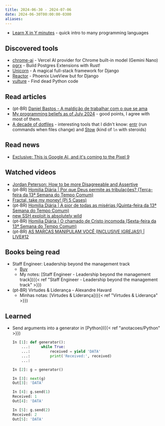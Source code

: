 ```yaml
---
title: 2024-06-30 - 2024-07-06
date: 2024-06-30T00:00:00-0300
aliases:
---
```

- [Learn X in Y minutes](https://learnxinyminutes.com/) - quick intro to many programming languages
## Discovered tools
- [chrome-ai](https://github.com/jeasonstudio/chrome-ai) - Vercel AI provider for Chrome built-in model (Gemini Nano) 
- [pgrx](https://github.com/pgcentralfoundation/pgrx) - Build Postgres Extensions with Rust!
- [Unicorn](https://www.django-unicorn.com/docs/) -  A magical full-stack framework for Django 
- [Reactor](https://github.com/edelvalle/reactor/) - Phoenix LiveView but for Django
- [vulture](https://github.com/jendrikseipp/vulture) -  Find dead Python code 

## Read articles
- (pt-BR) [Daniel Bastos - A maldição de trabalhar com o que se ama](https://daniellbastos.substack.com/p/a-maldicao-de-trabalhar-com-o-que)
- [My programming beliefs as of July 2024](https://evanhahn.com/programming-beliefs-as-of-july-2024/) - good points, I agree with most of them.
- [A decade of dotfiles](https://evanhahn.com/a-decade-of-dotfiles/) - interesting tools that I didn't know: [entr](https://eradman.com/entrproject/) (run commands when files change) and [Stow](https://www.gnu.org/software/stow/) (kind of `ln` with steroids)

## Read news
- [Exclusive: This is Google AI, and it's coming to the Pixel 9](https://www.androidauthority.com/google-ai-recall-pixel-9-3456399/)

## Watched videos
- [Jordan Peterson: How to be more Disagreeable and Assertive](https://www.youtube.com/watch?v=s6H9AIVP08w)
- (pt-BR) [Homilia Diária | Por que Deus permite as tribulações? (Terça-feira da 13ª Semana do Tempo Comum)](https://www.youtube.com/watch?v=WOhEPpwAao4) 
- [Fractal, take my money! (Pi 5 Cases)](https://www.youtube.com/watch?v=rV8v40MKFik)
- (pt-BR) [Homilia Diária | A pior de todas as misérias (Quinta-feira da 13ª Semana do Tempo Comum)](https://www.youtube.com/watch?v=8ANraeSL_wg)
- [new SSH exploit is absolutely wild](https://www.youtube.com/watch?v=Rj3sTAMYNQk)
- (pt-BR) [Homilia Diária | O chamado de Cristo incomoda (Sexta-feira da 13ª Semana do Tempo Comum)](https://www.youtube.com/watch?v=9FOyaX3rZBQ)
- (pt-BR) [AS MARCAS MANIPULAM VOCÊ (INCLUSIVE IGREJAS!) | LIVE#12](https://www.youtube.com/watch?v=4z7KBiSYgqM)

## Books being read
- Staff Engineer: Leadership beyond the management track
	- [Buy](https://staffeng.com/book)
	- My notes: [Staff Engineer - Leadership beyond the management track]({{< ref "Staff Engineer - Leadership beyond the management track" >}})
- (pt-BR) Virtudes & Liderança - Alexandre Havard
	- Minhas notas: [Virtudes & Liderança]({{< ref "Virtudes & Liderança" >}})


## Learned
- Send arguments into a generator in [Python]({{< ref "anotacoes/Python" >}})
	```python
	In [1]: def generator():
	    ...:     while True:
	    ...:         received = yield 'DATA'
	    ...:         print('Received:', received)
	    ...:
	
	In [2]: g = generator()
	
	In [3]: next(g)
	Out[3]: 'DATA'
	
	In [4]: g.send(1)
	Received: 1
	Out[4]: 'DATA'
	
	In [5]: g.send(2)
	Received: 2
	Out[5]: 'DATA'
	```

